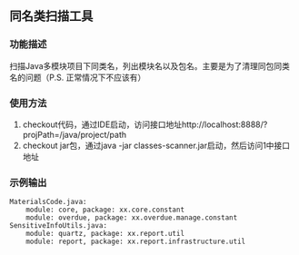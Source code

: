 ## 同名类扫描工具

### 功能描述
扫描Java多模块项目下同类名，列出模块名以及包名。主要是为了清理同包同类名的问题（P.S. 正常情况下不应该有）

### 使用方法
1. checkout代码，通过IDE启动，访问接口地址http://localhost:8888/?projPath=/java/project/path
2. checkout jar包，通过java -jar classes-scanner.jar启动，然后访问1中接口地址

### 示例输出
```text
MaterialsCode.java:
    module: core, package: xx.core.constant
    module: overdue, package: xx.overdue.manage.constant
SensitiveInfoUtils.java:
    module: quartz, package: xx.report.util
    module: report, package: xx.report.infrastructure.util
```



